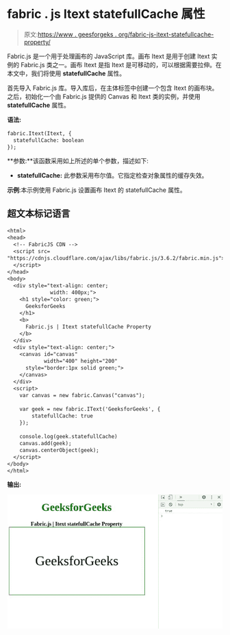 # fabric . js Itext statefullCache 属性

> 原文:[https://www . geesforgeks . org/fabric-js-itext-statefullcache-property/](https://www.geeksforgeeks.org/fabric-js-itext-statefullcache-property/)

Fabric.js 是一个用于处理画布的 JavaScript 库。画布 Itext 是用于创建 Itext 实例的 Fabric.js 类之一。画布 Itext 是指 Itext 是可移动的，可以根据需要拉伸。在本文中，我们将使用 **statefullCache** 属性。

首先导入 Fabric.js 库。导入库后，在主体标签中创建一个包含 Itext 的画布块。之后，初始化一个由 Fabric.js 提供的 Canvas 和 Itext 类的实例，并使用 **statefullCache** 属性。

**语法:**

```
fabric.Itext(Itext, {
  statefullCache: boolean
});
```

**参数:**该函数采用如上所述的单个参数，描述如下:

*   **statefullCache:** 此参数采用布尔值。它指定检查对象属性的缓存失效。

**示例**:本示例使用 Fabric.js 设置画布 Itext 的 statefullCache 属性。

## 超文本标记语言

```
<html> 
<head>
  <!-- FabricJS CDN -->
  <script src= 
"https://cdnjs.cloudflare.com/ajax/libs/fabric.js/3.6.2/fabric.min.js"> 
  </script> 
</head> 
<body> 
  <div style="text-align: center;
              width: 400px;"> 
    <h1 style="color: green;"> 
      GeeksforGeeks 
    </h1>
    <b> 
      Fabric.js | Itext statefullCache Property 
    </b> 
  </div> 
  <div style="text-align: center;"> 
    <canvas id="canvas" 
            width="400" height="200"
      style="border:1px solid green;"> 
    </canvas> 
  </div> 
  <script> 
    var canvas = new fabric.Canvas("canvas"); 

    var geek = new fabric.IText('GeeksforGeeks', {
        statefullCache: true
    });

    console.log(geek.statefullCache)
    canvas.add(geek);
    canvas.centerObject(geek); 
  </script> 
</body>
</html>
```

**输出:**

![](img/1b86ca62ea3248a3c7a5f665c910a900.png)